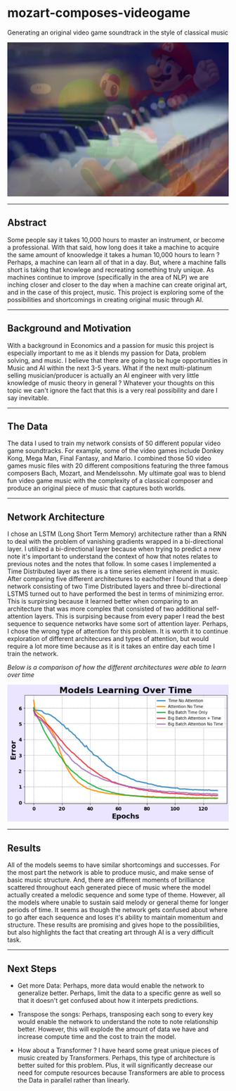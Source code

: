 # mozart-composes-videogame
Generating an original video game soundtrack in the style of classical music

![Alt text](images/mario_piano.jpg?raw=true "MARIO/ PIANO")


-----------------------------------------------------------------------------------------------------------------------

## Abstract

Some people say it takes 10,000 hours to master an instrument, or become a professional. With that said, how long does it take a machine to acquire the same amount of knoowledge it takes a human 10,000 hours to learn ? Perhaps, a machine can learn all of that in a day. But, where a machine falls short is taking that knowlege and recreating something truly unique. As machines continue to improve (specifically in the area of NLP) we are inching closer and closer to the day when a machine can create original art, and in the case of this project, music. This project is exploring some of the possibilities and shortcomings in creating original music through AI.


-----------------------------------------------------------------------------------------------------------------------

## Background and Motivation

With a background in Economics and a passion for music this project is especially important to me as it blends my passion for Data, problem solving, and music. I believe that there are going to be huge opportunities in Music and AI within the next 3-5 years. What if the next multi-platinum selling musician/producer is actually an AI engineer with very little knowledge of music theory in general ? Whatever your thoughts on this topic we can't ignore the fact that this is a very real possibility and dare I say inevitable.

-----------------------------------------------------------------------------------------------------------------------
## The Data

The data I used to train my network consists of 50 different popular video game soundtracks. For example, some of the video games include Donkey Kong, Mega Man, Final Fantasy, and Mario. I combined those 50 video games music files with 20 different compositions featuring the three famous composers Bach, Mozart, and Mendelssohn. My ultimate goal was to blend fun video game music with the complexity of a classical composer and produce an original piece of music that captures both worlds. 



-----------------------------------------------------------------------------------------------------------------------

## Network Architecture


I chose an LSTM (Long Short Term Memory) architecture rather than a RNN to deal with the problem of vanishing gradients wrapped in a bi-directional layer. I utilized a bi-directional layer because when trying to predict a new note it's important to understand the context of how that notes relates to previous notes and the notes that follow. In some cases I implemented a Time Distributed layer as there is a time series element inherent in music. After comparing five different architectures to eachother I found that a deep network consisting of two Time Distributed layers and three bi-directional LSTMS turned out to have performed the best in terms of minimizing error. This is surpirsing because it learned better when comparing to an architecture that was more complex that consisted of two additional self-attention layers. This is surpising because from every paper I read the best sequence to sequence networks have some sort of attention layer. Perhaps, I chose the wrong type of attention for this problem. It is worth it to continue exploration of different architecures and types of attention, but would require a lot more time because as it is it takes an entire day each time I train the network.

*Below is a comparison of how the different architectures were able to learn over time*

![Alt text](images/model_learning.jpg?raw=true "Networks Learning")



-----------------------------------------------------------------------------------------------------------------------

## Results

All of the models seems to have similar shortcomings and successes. For the most part the network is able to produce music, and make sense of basic music structure. And, there are different moments of brilliance scattered throughout each generated piece of music where the model actually created a melodic sequence and some type of theme. However, all the models where unable to sustain said melody or general theme for longer periods of time. It seems as though the network gets confused about where to go after each sequence and loses it's ability to maintain momentum and structure. These results are promising and gives hope to the possibilities, but also highlights the fact that creating art through AI is a very difficult task.  

-----------------------------------------------------------------------------------------------------------------------

## Next Steps

- Get more Data: Perhaps, more data would enable the network to generalize better. Perhaps, limit the data to a specific genre as well so that it doesn't get confused about how it interpets predictions.

- Transpose the songs: Perhaps, transposing each song to every key would enable the network to understand the note to note relationship better. However, this will explode the amount of data we have and increase compute time and the cost to train the model. 

- How about a Transformer ? I have heard some great unique pieces of music created by Transformers. Perhaps, this type of architecture is better suited for this problem. Plus, it will significantly decrease our need for compute resources because Transformers are able to process the Data in parallel rather than linearly. 



